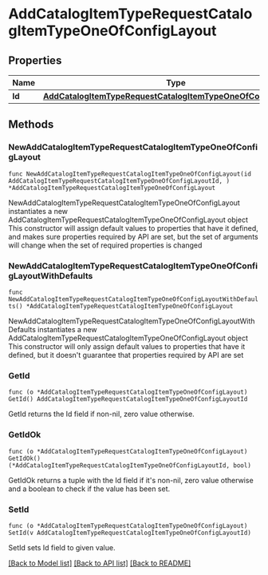 # AddCatalogItemTypeRequestCatalogItemTypeOneOfConfigLayout

## Properties

Name | Type | Description | Notes
------------ | ------------- | ------------- | -------------
**Id** | [**AddCatalogItemTypeRequestCatalogItemTypeOneOfConfigLayoutId**](AddCatalogItemTypeRequestCatalogItemTypeOneOfConfigLayoutId.md) |  | 

## Methods

### NewAddCatalogItemTypeRequestCatalogItemTypeOneOfConfigLayout

`func NewAddCatalogItemTypeRequestCatalogItemTypeOneOfConfigLayout(id AddCatalogItemTypeRequestCatalogItemTypeOneOfConfigLayoutId, ) *AddCatalogItemTypeRequestCatalogItemTypeOneOfConfigLayout`

NewAddCatalogItemTypeRequestCatalogItemTypeOneOfConfigLayout instantiates a new AddCatalogItemTypeRequestCatalogItemTypeOneOfConfigLayout object
This constructor will assign default values to properties that have it defined,
and makes sure properties required by API are set, but the set of arguments
will change when the set of required properties is changed

### NewAddCatalogItemTypeRequestCatalogItemTypeOneOfConfigLayoutWithDefaults

`func NewAddCatalogItemTypeRequestCatalogItemTypeOneOfConfigLayoutWithDefaults() *AddCatalogItemTypeRequestCatalogItemTypeOneOfConfigLayout`

NewAddCatalogItemTypeRequestCatalogItemTypeOneOfConfigLayoutWithDefaults instantiates a new AddCatalogItemTypeRequestCatalogItemTypeOneOfConfigLayout object
This constructor will only assign default values to properties that have it defined,
but it doesn't guarantee that properties required by API are set

### GetId

`func (o *AddCatalogItemTypeRequestCatalogItemTypeOneOfConfigLayout) GetId() AddCatalogItemTypeRequestCatalogItemTypeOneOfConfigLayoutId`

GetId returns the Id field if non-nil, zero value otherwise.

### GetIdOk

`func (o *AddCatalogItemTypeRequestCatalogItemTypeOneOfConfigLayout) GetIdOk() (*AddCatalogItemTypeRequestCatalogItemTypeOneOfConfigLayoutId, bool)`

GetIdOk returns a tuple with the Id field if it's non-nil, zero value otherwise
and a boolean to check if the value has been set.

### SetId

`func (o *AddCatalogItemTypeRequestCatalogItemTypeOneOfConfigLayout) SetId(v AddCatalogItemTypeRequestCatalogItemTypeOneOfConfigLayoutId)`

SetId sets Id field to given value.



[[Back to Model list]](../README.md#documentation-for-models) [[Back to API list]](../README.md#documentation-for-api-endpoints) [[Back to README]](../README.md)


